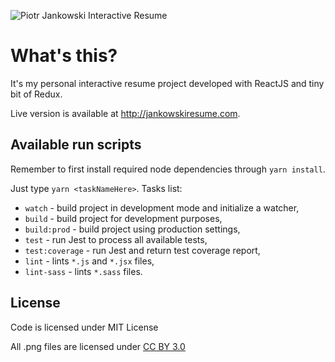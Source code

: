 ![Piotr Jankowski Interactive Resume](logo.png "Piotr Jankowski Interactive Resume")

# What's this?
It's my personal interactive resume project developed with ReactJS and tiny bit of Redux.

Live version is available at http://jankowskiresume.com.

## Available run scripts
Remember to first install required node dependencies through `yarn install`.

Just type `yarn <taskNameHere>`. Tasks list:

- `watch` - build project in development mode and initialize a watcher,
- `build` - build project for development purposes,
- `build:prod` - build project using production settings,
- `test` - run Jest to process all available tests,
- `test:coverage` - run Jest and return test coverage report,
- `lint` - lints `*.js` and `*.jsx` files,
- `lint-sass` - lints `*.sass` files.

## License

Code is licensed under MIT License

All .png files are licensed under [CC BY 3.0](https://creativecommons.org/licenses/by/3.0/)
